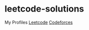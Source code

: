 # leetcode-solutions
My Profiles
[Leetcode](https://leetcode.com/u/adarsh-sgh/)
[Codeforces](https://codeforces.com/profile/lakkiSingh)
